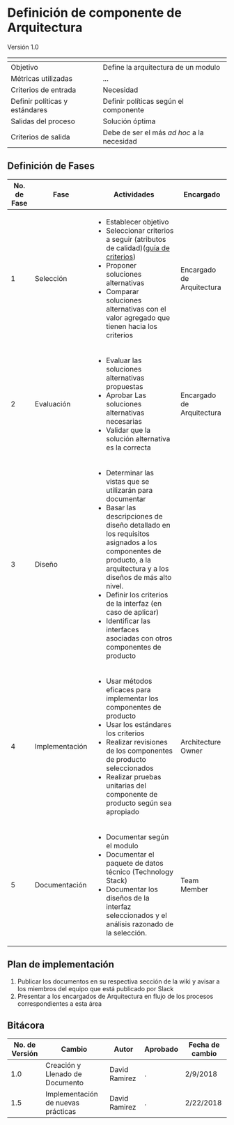 # Definición de componente de Arquitectura
Versión 1.0


[]() | []()  
--|--
Objetivo| Define la arquitectura de un modulo
Métricas utilizadas | ...
Criterios de entrada | Necesidad
Definir políticas y estándares | Definir políticas según el componente
Salidas del proceso | Solución óptima
Criterios de salida | Debe de ser el más *ad hoc* a la necesidad


## Definición de Fases
No. de Fase | Fase | Actividades | Encargado
------------|------|-------------|-----------
1 | Selección |<ul><li>Establecer objetivo <li>Seleccionar criterios a seguir (atributos de calidad)([guía de criterios](https://github.com/CaveLabs-1/Wiki/blob/master/Arquitectura/Guias/Gu%C3%ADa%20de%20Criterios.md))</li><li>Proponer soluciones alternativas</li><li>Comparar soluciones alternativas con el valor agregado que tienen hacia los criterios</li></ul>| Encargado de Arquitectura
2 | Evaluación |<ul><li>Evaluar las soluciones alternativas propuestas</li><li>Aprobar Las soluciones alternativas necesarias</li><li>Validar que la solución alternativa es la correcta</li></ul>| Encargado de Arquitectura
3 | Diseño | <ul><li>Determinar las vistas que se utilizarán para documentar</li><li>Basar las descripciones de diseño detallado en los requisitos asignados a los componentes de producto, a la arquitectura y a los diseños de más alto nivel.</li><li>Definir los criterios de la interfaz (en caso de aplicar)</li><li> Identificar las interfaces asociadas con otros componentes de producto</li><ul>
4 | Implementación | <ul><li>Usar métodos eficaces para implementar los componentes de producto</li><li>Usar los estándares los criterios</li><li>Realizar revisiones de los componentes de producto seleccionados</li><li>Realizar pruebas unitarias del componente de producto según sea apropiado</li></ul> | Architecture Owner
5 | Documentación | <ul><li>Documentar según el modulo</li><li> Documentar el paquete de datos técnico (Technology Stack)</li><li>Documentar los diseños de la interfaz seleccionados y el análisis razonado de la selección.</li></ul> | Team Member

## Plan de implementación

1. Publicar los documentos en su respectiva sección de la wiki y avisar a los miembros del equipo que está publicado por Slack
2. Presentar a los encargados de Arquitectura en flujo de los procesos correspondientes a esta área

## Bitácora


No. de Versión | Cambio | Autor | Aprobado | Fecha de cambio
---------------|--------|-------|----------|----------------
1.0 | Creación y Llenado de Documento | David Ramirez | . | 2/9/2018
1.5 | Implementación de nuevas prácticas | David Ramirez | . | 2/22/2018
